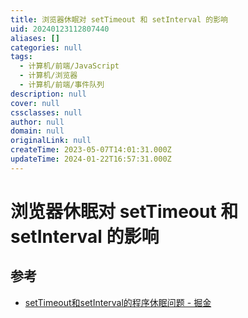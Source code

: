```yaml
---
title: 浏览器休眠对 setTimeout 和 setInterval 的影响
uid: 20240123112807440
aliases: []
categories: null
tags:
  - 计算机/前端/JavaScript
  - 计算机/浏览器
  - 计算机/前端/事件队列
description: null
cover: null
cssclasses: null
author: null
domain: null
originalLink: null
createTime: 2023-05-07T14:01:31.000Z
updateTime: 2024-01-22T16:57:31.000Z
---
```


# 浏览器休眠对 setTimeout 和 setInterval 的影响

## 参考

- [setTimeout和setInterval的程序休眠问题 - 掘金](https://juejin.cn/post/6844903667456278541)
